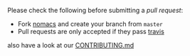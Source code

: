 Please check the following before submitting a *pull request*:

- Fork [nomacs](https://github.com/nomacs/nomacs.git) and create your branch from `master`
- Pull requests are only accepted if they pass [travis](https://travis-ci.org/nomacs/nomacs)

also have a look at our [CONTRIBUTING.md](https://github.com/nomacs/nomacs/blob/master/CONTRIBUTING.md)
